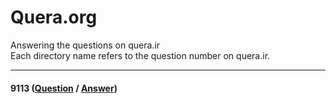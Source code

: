 # Quera.org
Answering the questions on quera.ir <br />
Each directory name refers to the question number on quera.ir.
<hr>
<p>
<h4>
<strong title="مجید، رییس مزرعه"> 9113 </strong> (<a href="https://quera.org/problemset/9113">Question</a> / <a href = "https://github.com/Mohammad-Reza-Karami/Quera.org/blob/master/9113/9113%20-%20Answer.py">Answer</a>)
</h4>
</p>
